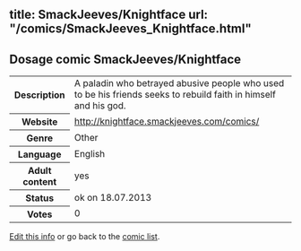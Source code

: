 title: SmackJeeves/Knightface
url: "/comics/SmackJeeves_Knightface.html"
---
Dosage comic SmackJeeves/Knightface
-----------------------------------------

<p id="msg"></p>
<script type="text/javascript">
if (window.location.search === '?edit_info_mail=sent_ok') {
  var elem = document.getElementById("msg");
  elem.innerHTML = 'Edited information sucessfully sent for review, which is usually done daily. Thanks!';
  elem.className = 'ok';
}
</script>
<table class="comicinfo">
<tr>
<th>Description</th><td>A paladin who betrayed abusive people who used to be his friends seeks to rebuild faith in himself and his god.</td>
</tr>
<tr>
<th>Website</th><td><a href="http://knightface.smackjeeves.com/comics/">http://knightface.smackjeeves.com/comics/</a></td>
</tr>
<tr>
<th>Genre</th><td>Other</td>
</tr>
<tr>
<th>Language</th><td>English</td>
</tr>
<tr>
<th>Adult content</th><td>yes</td>
</tr>
<tr>
<th>Status</th><td>ok on 18.07.2013</td>
</tr>
<tr>
<th>Votes</th><td>0</td>
</tr>
</table>

[Edit this info](SmackJeeves_Knightface_edit.html) or go back to the [comic list](../comic-index.html).

